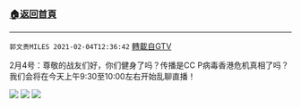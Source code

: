 ﻿###  [:house:返回首頁](https://github.com/ourhimalayas/txt)
---

`郭文贵MILES 2021-02-04T12:36:42` [轉載自GTV](https://gtv.org/web/#/UserInfo/5e596957357cc612d35a8044)

2月4号：尊敬的战友们好，你们健身了吗？传播是CC P病毒香港危机真相了吗？我们会将在今天上午9:30至10:00左右开始乱聊直播！

![](https://filegroup.gtv.org/cdn-cgi/image/width=600/https://filegroup.gtv.org/group6/web/20210204/12/36/0/fb7b3b41f49adb724baa1c07397c7b03.jpg)
![](https://filegroup.gtv.org/cdn-cgi/image/width=600/https://filegroup.gtv.org/group6/web/20210204/12/36/0/1837735d212c464f29f2bd0312a2e499.jpg)
![](https://filegroup.gtv.org/cdn-cgi/image/width=600/https://filegroup.gtv.org/group6/web/20210204/12/36/0/6fa34ba636c6cd8949ad7b363a139416.jpg)
